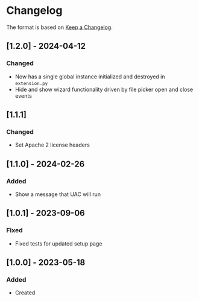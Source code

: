 ﻿# Changelog
The format is based on [Keep a Changelog](https://keepachangelog.com/en/1.0.0/).

## [1.2.0] - 2024-04-12
### Changed
- Now has a single global instance initialized and destroyed in `extension.py`
- Hide and show wizard functionality driven by file picker open and close events

## [1.1.1]
### Changed
- Set Apache 2 license headers

## [1.1.0] - 2024-02-26
### Added
- Show a message that UAC will run

## [1.0.1] - 2023-09-06
### Fixed
- Fixed tests for updated setup page

## [1.0.0] - 2023-05-18
### Added
- Created
